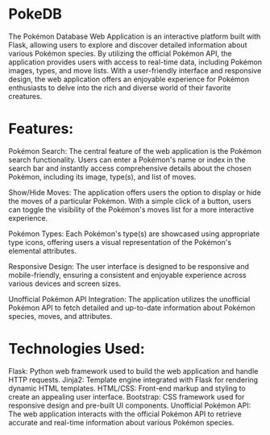 # PokeDB

The Pokémon Database Web Application is an interactive platform built with Flask, allowing users to explore and discover detailed information about various Pokémon species. By utilizing the official Pokémon API, the application provides users with access to real-time data, including Pokémon images, types, and move lists. With a user-friendly interface and responsive design, the web application offers an enjoyable experience for Pokémon enthusiasts to delve into the rich and diverse world of their favorite creatures.

# Features:

Pokémon Search: The central feature of the web application is the Pokémon search functionality. Users can enter a Pokémon's name or index in the search bar and instantly access comprehensive details about the chosen Pokémon, including its image, type(s), and list of moves.

Show/Hide Moves: The application offers users the option to display or hide the moves of a particular Pokémon. With a simple click of a button, users can toggle the visibility of the Pokémon's moves list for a more interactive experience.

Pokémon Types: Each Pokémon's type(s) are showcased using appropriate type icons, offering users a visual representation of the Pokémon's elemental attributes.

Responsive Design: The user interface is designed to be responsive and mobile-friendly, ensuring a consistent and enjoyable experience across various devices and screen sizes.

Unofficial Pokémon API Integration: The application utilizes the unofficial Pokémon API to fetch detailed and up-to-date information about Pokémon species, moves, and attributes.

# Technologies Used:

Flask: Python web framework used to build the web application and handle HTTP requests.
Jinja2: Template engine integrated with Flask for rendering dynamic HTML templates.
HTML/CSS: Front-end markup and styling to create an appealing user interface.
Bootstrap: CSS framework used for responsive design and pre-built UI components.
Unofficial Pokémon API: The web application interacts with the official Pokémon API to retrieve accurate and real-time information about various Pokémon species.

